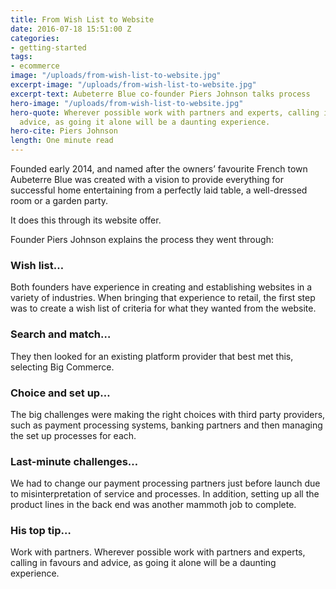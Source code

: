 ```yaml
---
title: From Wish List to Website
date: 2016-07-18 15:51:00 Z
categories:
- getting-started
tags:
- ecommerce
image: "/uploads/from-wish-list-to-website.jpg"
excerpt-image: "/uploads/from-wish-list-to-website.jpg"
excerpt-text: Aubeterre Blue co-founder Piers Johnson talks process
hero-image: "/uploads/from-wish-list-to-website.jpg"
hero-quote: Wherever possible work with partners and experts, calling in favours and
  advice, as going it alone will be a daunting experience.
hero-cite: Piers Johnson
length: One minute read
---
```


Founded early 2014, and named after the owners’ favourite French town Aubeterre Blue was created with a vision to provide everything for successful home entertaining from a perfectly laid table, a well-dressed room or a garden party.

It does this through its website offer. 

Founder Piers Johnson explains the process they went through: 

### Wish list…

Both founders have experience in creating and establishing websites in a variety of industries.  When bringing that experience to retail, the first step was to create a wish list of criteria for what they wanted from the website. 

### Search and match…

They then looked for an existing platform provider that best met this, selecting Big Commerce. 

### Choice and set up…

The big challenges were making the right choices with third party providers, such as payment processing systems, banking partners and then managing the set up processes for each. 

### Last-minute challenges…

We had to change our payment processing partners just before launch due to misinterpretation of service and processes. In addition, setting up all the product lines in the back end was another mammoth job to complete.

### His top tip…

Work with partners. Wherever possible work with partners and experts, calling in favours and advice, as going it alone will be a daunting experience. 
